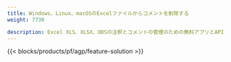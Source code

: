 ```yaml
---
title: Windows、Linux、macOSのExcelファイルからコメントを削除する 
weight: 7730

description: Excel XLS、XLSX、ODSの注釈とコメントの管理のための無料アプリとAPI
---
```

{{< blocks/products/pf/agp/feature-solution >}} 

